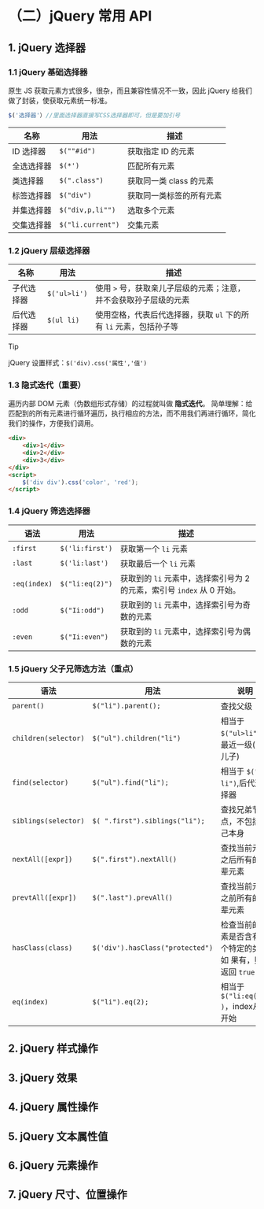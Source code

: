# （二）jQuery 常用 API

## 1. jQuery 选择器

### 1.1 jQuery 基础选择器

原生 JS 获取元素方式很多，很杂，而且兼容性情况不一致，因此 jQuery 给我们做了封装，使获取元素统一标准。
```js
$('选择器'）//里面选择器直接写CSS选择器即可，但是要加引号
```

|名称|用法|描述|
|-|-|-|
|ID 选择器|`$(""#id")`|获取指定 ID 的元素|
|全选选择器|`$(*')`|匹配所有元素|
|类选择器|`$(".class")`|获取同一类 class 的元素|
|标签选择器|`$("div")`|获取同一类标签的所有元素|
|并集选择器|`$("div,p,li"")`|选取多个元素|
|交集选择器|`$("li.current")`|交集元素|

### 1.2 jQuery 层级选择器

|名称|用法|描述|
|-|-|-|
|子代选择器|`$('ul>li')`|使用 `>` 号，获取亲儿子层级的元素；注意，并不会获取孙子层级的元素|
|后代选择器|`$(ul li)`|使用空格，代表后代选择器，获取 `ul` 下的所有 `li` 元素，包括孙子等|

> [!TIP]
> jQuery 设置样式：`$('div).css('属性','值')`

### 1.3 隐式迭代（重要）

遍历内部 DOM 元素（伪数组形式存储）的过程就叫做 **隐式迭代**。
简单理解：给匹配到的所有元素进行循环遍历，执行相应的方法，而不用我们再进行循环，简化我们的操作，方便我们调用。

```html
<div>
    <div>1</div>
    <div>2</div>
    <div>3</div>
</div>
<script>
    $('div div').css('color', 'red');
</script>
```

### 1.4 jQuery 筛选选择器

|语法|用法|描述|
|-|-|-|
|`:first`|`$('li:first')`|获取第一个 `li` 元素|
|`:last`|`$('li:last')`|获取最后一个 `li` 元素|
|`:eq(index)`|`$("li:eq(2)")`|获取到的 `li` 元素中，选择索引号为 2 的元素，索引号 `index` 从 0 开始。|
|`:odd`|`$("Ii:odd")`|获取到的 `li` 元素中，选择索引号为奇数的元素|
|`:even`|`$("Ii:even")`|获取到的 `li` 元素中，选择索引号为偶数的元素|

### 1.5 jQuery 父子兄筛选方法（重点）

|语法|用法|说明|
|-|-|-|
|`parent()`|`$("li").parent();`|查找父级|
|`children(selector)`|`$("ul").children("li")`|相当于 `$("ul>li")`，最近一级(亲儿子)|
|`find(selector)`|`$("ul").find("li");`|相当于 `$("ul li")`,后代选择器|
|`siblings(selector)`|`$( ".first").siblings("li");`|查找兄弟节点，不包括自己本身|
|`nextAll([expr])`|`$(".first").nextAll()`|查找当前元素之后所有的同辈元素|
|`prevtAll([expr])`|`$(".last").prevAll()`|查找当前元素之前所有的同辈元素|
|`hasClass(class)`|`$('div').hasClass("protected")`|检查当前的元素是否含有某个特定的类，如 果有，则返回 `true`|
|`eq(index)`|`$("li").eq(2);`|相当于 `$("li:eq(2)" )`，index从 O 开始||

## 2. jQuery 样式操作

## 3. jQuery 效果

## 4. jQuery 属性操作

## 5. jQuery 文本属性值

## 6. jQuery 元素操作

## 7. jQuery 尺寸、位置操作

